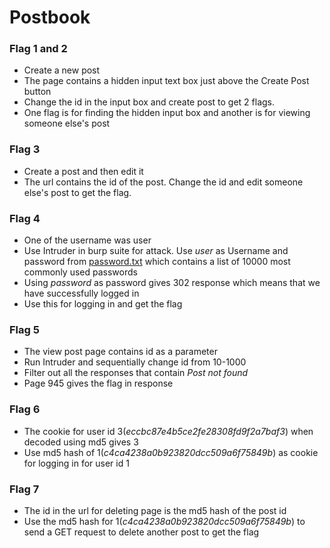 # Postbook

### Flag 1 and 2
* Create a new post
* The page contains a hidden input text box just above the Create Post button
* Change the id in the input box and create post to get 2 flags.
* One flag is for finding the hidden input box and another is for viewing someone else's post

### Flag 3
* Create a post and then edit it
* The url contains the id of the post. Change the id and edit someone else's post to get the flag.

### Flag 4
* One of the username was user
* Use Intruder in burp suite for attack. Use *user* as Username and password from [password.txt](../password.txt) which contains a list of 10000 most commonly used passwords
* Using *password* as password gives 302 response which means that we have successfully logged in
* Use this for logging in and get the flag

### Flag 5
* The view post page contains id as a parameter
* Run Intruder and sequentially change id from 10-1000
* Filter out all the responses that contain *Post not found*
* Page 945 gives the flag in response

### Flag 6
* The cookie for user id 3(*eccbc87e4b5ce2fe28308fd9f2a7baf3*) when decoded using md5 gives 3
* Use md5 hash of 1(*c4ca4238a0b923820dcc509a6f75849b*) as cookie for logging in for user id 1

### Flag 7
* The id in the url for deleting page is the md5 hash of the post id
* Use the md5 hash for 1(*c4ca4238a0b923820dcc509a6f75849b*) to send a GET request to delete another post to get the flag


